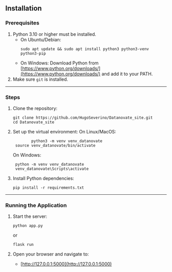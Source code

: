 
## Installation

### Prerequisites

1. Python 3.10 or higher must be installed.
   * On Ubuntu/Debian:
     ```
     sudo apt update && sudo apt install python3 python3-venv python3-pip
     ```
   * On Windows: Download Python from [https://www.python.org/downloads/](https://www.python.org/downloads/) and add it to your PATH.
2. Make sure `git` is installed.

---

### Steps

1. Clone the repository:

   ```
   git clone https://github.com/HugoSeverino/Datanovate_site.git
   cd Datanovate_site
   ```
2. Set up the virtual environment:
   On Linux/MacOS:

   ```
           python3 -m venv venv_datanovate
   	source venv_datanovate/bin/activate
   ```

   On Windows:

   ```
   	python -m venv venv_datanovate
   	venv_datanovate\Scripts\activate
   ```
3. Install Python dependencies:

   ```
   pip install -r requirements.txt
   ```

---

### **Running the Application**

1. Start the server:

   ```
   python app.py
   ```
   or

   ```
   flask run
   ```
2. Open your browser and navigate to:

   * [http://127.0.0.1:5000](http://127.0.0.1:5000)
